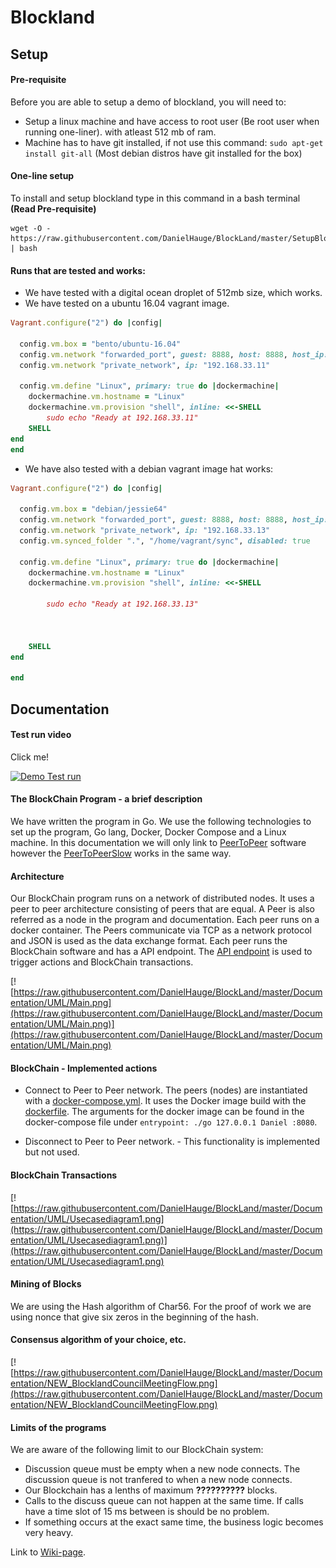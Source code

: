 # Blockland

## Setup
#### Pre-requisite
Before you are able to setup a demo of blockland, you will need to: 
- Setup a linux machine and have access to root user (Be root user when running one-liner). with atleast 512 mb of ram.
- Machine has to have git installed, if not use this command: ```sudo apt-get install git-all``` (Most debian distros have git installed for the box)

#### One-line setup
To install and setup blockland type in this command in a bash terminal **(Read Pre-requisite)**
```
wget -O - https://raw.githubusercontent.com/DanielHauge/BlockLand/master/SetupBlockLand.sh | bash
```

#### Runs that are tested and works:
- We have tested with a digital ocean droplet of 512mb size, which works.
- We have tested on a ubuntu 16.04 vagrant image.

```ruby
Vagrant.configure("2") do |config|

  config.vm.box = "bento/ubuntu-16.04"
  config.vm.network "forwarded_port", guest: 8888, host: 8888, host_ip: "127.0.0.1"
  config.vm.network "private_network", ip: "192.168.33.11"
  
  config.vm.define "Linux", primary: true do |dockermachine|
	dockermachine.vm.hostname = "Linux"
	dockermachine.vm.provision "shell", inline: <<-SHELL
		sudo echo "Ready at 192.168.33.11"
	SHELL
end
end
```
- We have also tested with a debian vagrant image hat works:

```ruby
Vagrant.configure("2") do |config|

  config.vm.box = "debian/jessie64"
  config.vm.network "forwarded_port", guest: 8888, host: 8888, host_ip: "127.0.0.1"
  config.vm.network "private_network", ip: "192.168.33.13"
  config.vm.synced_folder ".", "/home/vagrant/sync", disabled: true
  
  config.vm.define "Linux", primary: true do |dockermachine|
	dockermachine.vm.hostname = "Linux"
	dockermachine.vm.provision "shell", inline: <<-SHELL
		
		sudo echo "Ready at 192.168.33.13"

		
		
	SHELL
end

end
```

## Documentation

#### Test run video
Click me!


[![Demo Test run](https://media.giphy.com/media/xUOxf6LTn2NMizxUUE/giphy.gif)](https://www.youtube.com/watch?v=PJya4nOu0hg&feature=youtu.be)


#### The BlockChain Program - a brief description

We have written the program in Go. We use the following technologies to set up the program, Go lang, Docker, Docker Compose and a Linux machine.
In this documentation we will only link to [PeerToPeer](https://github.com/DanielHauge/BlockLand/tree/master/PeerToPeer) software however the [PeerToPeerSlow](https://github.com/DanielHauge/BlockLand/tree/master/PeerToPeerSlow) works in the same way.

#### Architecture

Our BlockChain program runs on a network of distributed nodes. 
It uses a peer to peer architecture consisting of peers that are equal. A Peer is also referred as a node in the program and documentation.
Each peer runs on a docker container. The Peers communicate via TCP as a network protocol and JSON is used as the data exchange format.
Each peer runs the BlockChain software and has a API endpoint. The [API endpoint](https://github.com/DanielHauge/BlockLand/wiki/API-Endpoint-calls) is used to trigger actions and BlockChain transactions.
 
[![https://raw.githubusercontent.com/DanielHauge/BlockLand/master/Documentation/UML/Main.png](https://raw.githubusercontent.com/DanielHauge/BlockLand/master/Documentation/UML/Main.png)](https://raw.githubusercontent.com/DanielHauge/BlockLand/master/Documentation/UML/Main.png)


#### BlockChain - Implemented actions

- Connect to Peer to Peer network. 
 The peers (nodes) are instantiated with a [docker-compose.yml](https://github.com/DanielHauge/BlockLand/blob/master/docker-compose.yml).
It uses the Docker image build with the [dockerfile](https://github.com/DanielHauge/BlockLand/blob/master/PeerToPeer/Dockerfile). 
The arguments for the docker image can be found in the docker-compose file under ```entrypoint: ./go 127.0.0.1 Daniel :8080```.   
 
- Disconnect to Peer to Peer network. - This functionality is implemented but not used.
 
#### BlockChain Transactions

[![https://raw.githubusercontent.com/DanielHauge/BlockLand/master/Documentation/UML/Usecasediagram1.png](https://raw.githubusercontent.com/DanielHauge/BlockLand/master/Documentation/UML/Usecasediagram1.png)](https://raw.githubusercontent.com/DanielHauge/BlockLand/master/Documentation/UML/Usecasediagram1.png)

#### Mining of Blocks 

We are using the Hash algorithm of Char56.
For the proof of work we are using nonce that give six zeros in the beginning of the hash.


#### Consensus algorithm of your choice, etc.

[![https://raw.githubusercontent.com/DanielHauge/BlockLand/master/Documentation/NEW_BlocklandCouncilMeetingFlow.png](https://raw.githubusercontent.com/DanielHauge/BlockLand/master/Documentation/NEW_BlocklandCouncilMeetingFlow.png)


#### Limits of the programs

We are aware of the following limit to our BlockChain system:

- Discussion queue must be empty when a new node connects. The discussion queue is not tranfered to when a new node connects.
- Our Blockchain has a lenths of maximum **??????????** blocks.
- Calls to the discuss queue can not happen at the same time. If calls have a time slot of 15 ms between is should be no problem.
- If something occurs at the exact same time, the business logic becomes very heavy.

Link to [Wiki-page](https://github.com/DanielHauge/BlockLand/wiki).

